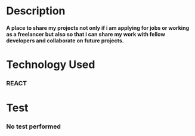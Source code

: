 
# Description
#### A place to share my projects not only if i am applying for jobs or working as a freelancer but also so that i can share my work with fellow developers and collaborate on future projects.

# Technology Used
### REACT

# Test
### No test performed
